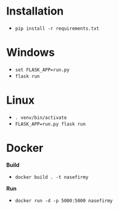 Installation
============
 - `pip install -r requirements.txt`

Windows
=======
 - `set FLASK_APP=run.py`
 - `flask run`
 
Linux
======
 - `. venv/bin/activate`
 - `FLASK_APP=run.py flask run`
 
 
Docker
======
**Build**
- `docker build . -t nasefirmy`

**Run**
- `docker run -d -p 5000:5000 nasefirmy`